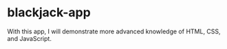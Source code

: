 # blackjack-app

With this app, I will demonstrate more advanced knowledge of HTML, CSS, and JavaScript.